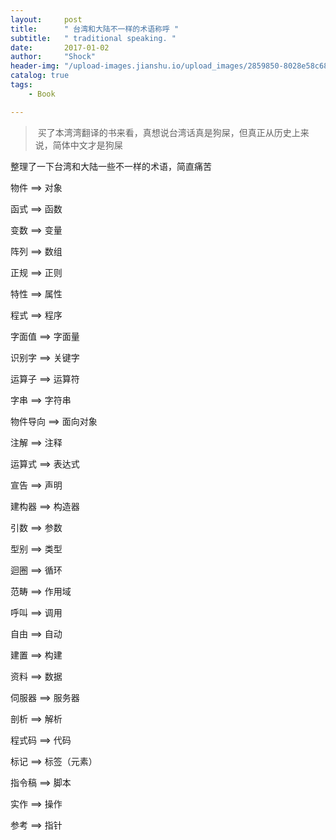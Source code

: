 ```yaml
---
layout:     post
title:      " 台湾和大陆不一样的术语称呼 "
subtitle:   " traditional speaking. "
date:       2017-01-02
author:     "Shock"
header-img: "/upload-images.jianshu.io/upload_images/2859850-8028e58c68f7500f.jpg?imageMogr2/auto-orient/strip%7CimageView2/2/w/1240"
catalog: true
tags:
    - Book

---
```


>  买了本湾湾翻译的书来看，真想说台湾话真是狗屎，但真正从历史上来说，简体中文才是狗屎

整理了一下台湾和大陆一些不一样的术语，简直痛苦

物件 ==> 对象

函式 ==> 函数

变数 ==> 变量

阵列 ==> 数组

正规 ==> 正则

特性 ==> 属性

程式 ==> 程序

字面值 ==> 字面量

识别字 ==> 关键字

运算子 ==> 运算符

字串 ==> 字符串

物件导向 ==> 面向对象

注解 ==> 注释

运算式 ==> 表达式

宣告 ==> 声明

建构器 ==> 构造器

引数 ==> 参数

型别 ==> 类型

迴圈 ==> 循环

范畴 ==> 作用域

呼叫 ==> 调用

自由 ==> 自动

建置 ==> 构建

资料 ==> 数据

伺服器 ==> 服务器

剖析 ==> 解析

程式码 ==> 代码

标记 ==> 标签（元素）

指令稿 ==> 脚本

实作 ==> 操作

参考 ==> 指针
